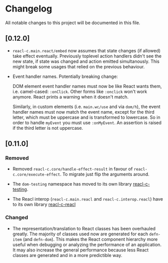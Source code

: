 # Changelog

All notable changes to this project will be documented in this file.

## [0.12.0]

- `reacl-c.main.react/embed` now assumes that state changes (if allowed)
  take effect eventually. Previously toplevel action handlers didn't
  see the new state, if state was changed and action emitted
  simultanously. This might break some usages that relied on the
  previous behaviour.

- Event handler names. Potentially breaking change:

  DOM element event handler names must now be like React wants them,
  i.e. camel-cased: `:onClick`. Other forms like `:onclick` won't
  work anymore. React prints a warning when it doesn't match.
  
  Similarly, in custom elements (i.e. `main.wc/use` and via `dom/h`),
  the event handler names must now match the event name, except for
  the third letter, which must be uppercase and is transformed to
  lowercase. So in order to handle `myEvent` you must use `:onMyEvent`.
  An assertion is raised if the third letter is not uppercase.

## [0.11.0]

### Removed

- Removed `reacl-c.core/handle-effect-result` in favour of
  `reacl-c.core/execute-effect`. To migrate just flip the arguments
  around.
  
- The `dom-testing` namespace has moved to its own library
  [reacl-c-testing](https://github.com/active-group/reacl-c-testing).
  
- The Reacl interop (`reacl-c.main.reacl` and `reacl-c.interop.reacl`)
  have to its own library
  [reacl-c-reacl](https://github.com/active-group/reacl-c-reacl)

### Changed

- The representation/translation to React classes has been overhauled
  greatly. The majority of classes used now are generated for each
  `defn-item` (and `defn-dom`). This makes the React component
  hierarchy more useful when debugging or analyzing the performance of
  an application.  It may also increase the general performance
  because less React classes are generated and in a more predictible
  way.
